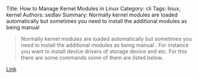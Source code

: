 Title: How to Manage Kernel Modules in Linux
Category: cli
Tags: linux, kernel
Authors: sedlav
Summary: Normally kernel modules are loaded automatically but sometimes you need to install the additional modules as being manual 

> Normally kernel modules are loaded automatically but sometimes you need to install the additional modules as being manual . For instance you want to install device drivers of storage device and etc. For this there are some commands some of them are listed below.

[Link](http://www.linuxtechi.com/how-to-manage-kernel-modules-in-linux/)
